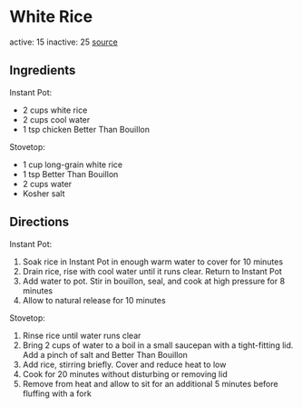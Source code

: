 # White Rice
active: 15
inactive: 25
[source](https://www.allrecipes.com/article/how-to-cook-rice/)
## Ingredients

Instant Pot:
* 2 cups white rice
* 2 cups cool water
* 1 tsp chicken Better Than Bouillon

Stovetop:
* 1 cup long-grain white rice
* 1 tsp Better Than Bouillon
* 2 cups water
* Kosher salt
## Directions

Instant Pot:
1. Soak rice in Instant Pot in enough warm water to cover for 10 minutes
2. Drain rice, rise with cool water until it runs clear. Return to Instant Pot
3. Add water to pot. Stir in bouillon, seal, and cook at high pressure for 8 minutes
4. Allow to natural release for 10 minutes

Stovetop:
1. Rinse rice until water runs clear
2. Bring 2 cups of water to a boil in a small saucepan with a tight-fitting lid. Add a pinch of salt and Better Than Bouillon
3. Add rice, stirring briefly. Cover and reduce heat to low
4. Cook for 20 minutes without disturbing or removing lid
5. Remove from heat and allow to sit for an additional 5 minutes before fluffing with a fork
